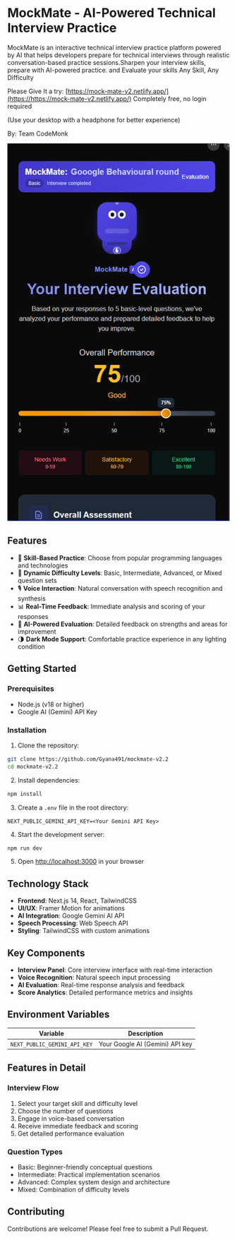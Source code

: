 # MockMate - AI-Powered Technical Interview Practice

MockMate is an interactive technical interview practice platform powered by AI that helps developers prepare for technical interviews through realistic conversation-based practice sessions.Sharpen your interview skills, prepare with AI-powered practice. and Evaluate  your skills
Any Skill, Any Difficulty

Please Give It a try:
[https://mock-mate-v2.netlify.app/](https://https://mock-mate-v2.netlify.app/)
Completely free, no login required

(Use your desktop with a headphone for better experience)

By: Team CodeMonk

![1744881748278](images/README/1744881748278.png)


## Features

- 🎯 **Skill-Based Practice**: Choose from popular programming languages and technologies
- 🔄 **Dynamic Difficulty Levels**: Basic, Intermediate, Advanced, or Mixed question sets
- 🎙️ **Voice Interaction**: Natural conversation with speech recognition and synthesis
- 📊 **Real-Time Feedback**: Immediate analysis and scoring of your responses
- 🤖 **AI-Powered Evaluation**: Detailed feedback on strengths and areas for improvement
- 🌗 **Dark Mode Support**: Comfortable practice experience in any lighting condition

## Getting Started

### Prerequisites

- Node.js (v18 or higher)
- Google AI (Gemini) API Key

### Installation

1. Clone the repository:

```bash
git clone https://github.com/Gyana491/mockmate-v2.2
cd mockmate-v2.2
```

2. Install dependencies:

```bash
npm install
```

3. Create a `.env` file in the root directory:

```env
NEXT_PUBLIC_GEMINI_API_KEY=<Your Gemini API Key>
```

4. Start the development server:

```bash
npm run dev
```

5. Open [http://localhost:3000](http://localhost:3000) in your browser

## Technology Stack

- **Frontend**: Next.js 14, React, TailwindCSS
- **UI/UX**: Framer Motion for animations
- **AI Integration**: Google Gemini AI API
- **Speech Processing**: Web Speech API
- **Styling**: TailwindCSS with custom animations

## Key Components

- **Interview Panel**: Core interview interface with real-time interaction
- **Voice Recognition**: Natural speech input processing
- **AI Evaluation**: Real-time response analysis and feedback
- **Score Analytics**: Detailed performance metrics and insights

## Environment Variables


| Variable                     | Description                     |
| ---------------------------- | ------------------------------- |
| `NEXT_PUBLIC_GEMINI_API_KEY` | Your Google AI (Gemini) API key |

## Features in Detail

### Interview Flow

1. Select your target skill and difficulty level
2. Choose the number of questions
3. Engage in voice-based conversation
4. Receive immediate feedback and scoring
5. Get detailed performance evaluation

### Question Types

- Basic: Beginner-friendly conceptual questions
- Intermediate: Practical implementation scenarios
- Advanced: Complex system design and architecture
- Mixed: Combination of difficulty levels

## Contributing

Contributions are welcome! Please feel free to submit a Pull Request.
